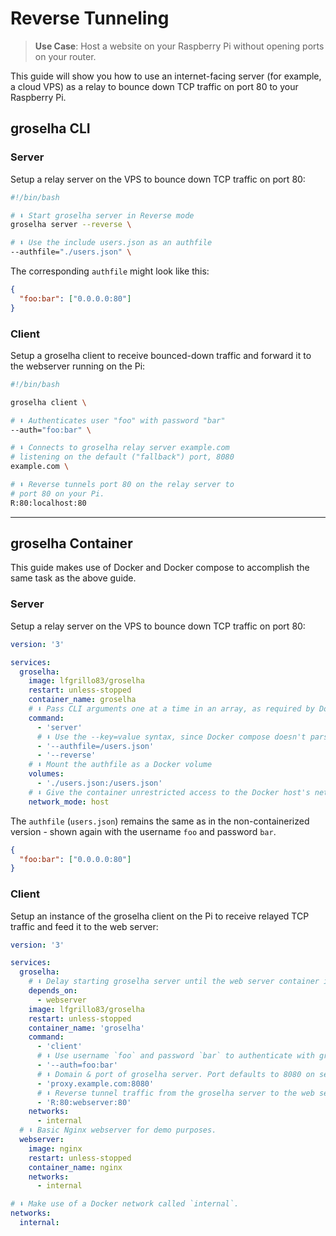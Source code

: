 # Reverse Tunneling

> **Use Case**: Host a website on your Raspberry Pi without opening ports on your router.

This guide will show you how to use an internet-facing server (for example, a cloud VPS) as a relay to bounce down TCP traffic on port 80 to your Raspberry Pi.

## groselha CLI

### Server

Setup a relay server on the VPS to bounce down TCP traffic on port 80:

```bash
#!/bin/bash

# ⬇️ Start groselha server in Reverse mode
groselha server --reverse \

# ⬇️ Use the include users.json as an authfile
--authfile="./users.json" \
```

The corresponding `authfile` might look like this:

```json
{
  "foo:bar": ["0.0.0.0:80"]
}
```

### Client

Setup a groselha client to receive bounced-down traffic and forward it to the webserver running on the Pi:

```bash
#!/bin/bash

groselha client \

# ⬇️ Authenticates user "foo" with password "bar"
--auth="foo:bar" \

# ⬇️ Connects to groselha relay server example.com
# listening on the default ("fallback") port, 8080
example.com \

# ⬇️ Reverse tunnels port 80 on the relay server to
# port 80 on your Pi.
R:80:localhost:80
```

---

## groselha Container

This guide makes use of Docker and Docker compose to accomplish the same task as the above guide.
### Server

Setup a relay server on the VPS to bounce down TCP traffic on port 80:

```yaml
version: '3'

services:
  groselha:
    image: lfgrillo83/groselha
    restart: unless-stopped
    container_name: groselha
    # ⬇️ Pass CLI arguments one at a time in an array, as required by Docker compose.
    command:
      - 'server'
      # ⬇️ Use the --key=value syntax, since Docker compose doesn't parse whitespace well.
      - '--authfile=/users.json'
      - '--reverse'
    # ⬇️ Mount the authfile as a Docker volume
    volumes:
      - './users.json:/users.json'
    # ⬇️ Give the container unrestricted access to the Docker host's network
    network_mode: host
```

The `authfile` (`users.json`) remains the same as in the non-containerized version - shown again with the username `foo` and password `bar`.

```json
{
  "foo:bar": ["0.0.0.0:80"]
}
```

### Client

Setup an instance of the groselha client on the Pi to receive relayed TCP traffic and feed it to the web server:

```yaml
version: '3'

services:
  groselha:
    # ⬇️ Delay starting groselha server until the web server container is started.
    depends_on:
      - webserver
    image: lfgrillo83/groselha
    restart: unless-stopped
    container_name: 'groselha'
    command:
      - 'client'
      # ⬇️ Use username `foo` and password `bar` to authenticate with groselha server.
      - '--auth=foo:bar'
      # ⬇️ Domain & port of groselha server. Port defaults to 8080 on server, but must be manually set on client.
      - 'proxy.example.com:8080'
      # ⬇️ Reverse tunnel traffic from the groselha server to the web server container, identified in Docker using DNS by its service name `webserver`.
      - 'R:80:webserver:80'
    networks:
      - internal
  # ⬇️ Basic Nginx webserver for demo purposes.
  webserver:
    image: nginx
    restart: unless-stopped
    container_name: nginx
    networks:
      - internal

# ⬇️ Make use of a Docker network called `internal`.
networks:
  internal:
```
